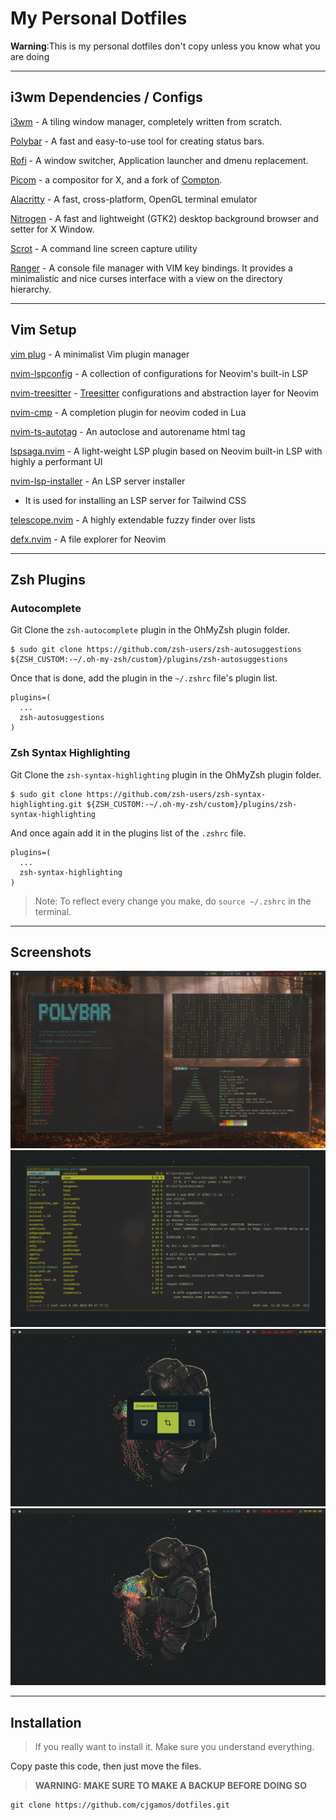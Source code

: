 # My Personal Dotfiles

**Warning**:This is my personal dotfiles don't copy unless you know what you are doing

---
## i3wm Dependencies / Configs

[i3wm](https://i3wm.org/) - A tiling window manager, completely written from scratch.

[Polybar](https://github.com/polybar/polybar) - A fast and easy-to-use tool for creating status bars.

[Rofi](https://github.com/davatorium/rofi) - A window switcher, Application launcher and dmenu replacement.

[Picom](https://github.com/ibhagwan/picom/tree/next-rebase) - a compositor for X, and a fork of [Compton](https://github.com/yshui/picom/blob/next/History.md).

[Alacritty](https://github.com/alacritty/alacritty) - A fast, cross-platform, OpenGL terminal emulator

[Nitrogen](https://wiki.archlinux.org/title/Nitrogen) - A fast and lightweight (GTK2) desktop background browser and setter for X Window.

[Scrot](https://github.com/resurrecting-open-source-projects/scrot) - A command line screen capture utility

[Ranger](https://github.com/ranger/ranger) - A console file manager with VIM key bindings. It provides a minimalistic and nice curses interface with a view on the directory hierarchy.


---

## Vim Setup

[vim plug](https://github.com/junegunn/vim-plug) - A minimalist Vim plugin manager

[nvim-lspconfig](https://github.com/neovim/nvim-lspconfig) - A collection of configurations for Neovim's built-in LSP

[nvim-treesitter](https://github.com/nvim-treesitter/nvim-treesitter) - [Treesitter](https://github.com/tree-sitter/tree-sitter) configurations and abstraction layer for Neovim

[nvim-cmp](https://github.com/hrsh7th/nvim-cmp) - A completion plugin for neovim coded in Lua

[nvim-ts-autotag](https://github.com/windwp/nvim-ts-autotag) - An autoclose and autorename html tag

[lspsaga.nvim](https://github.com/tami5/lspsaga.nvim) - A light-weight LSP plugin based on Neovim built-in LSP with highly a performant UI

[nvim-lsp-installer](https://github.com/williamboman/nvim-lsp-installer) - An LSP server installer
 * It is used for installing an LSP server for Tailwind CSS
 
[telescope.nvim](https://github.com/nvim-telescope/telescope.nvim) - A highly extendable fuzzy finder over lists

[defx.nvim](https://github.com/Shougo/defx.nvim) - A file explorer for Neovim

---

## Zsh Plugins

### Autocomplete 
Git Clone the `zsh-autocomplete` plugin in the OhMyZsh plugin folder.

```
$ sudo git clone https://github.com/zsh-users/zsh-autosuggestions ${ZSH_CUSTOM:-~/.oh-my-zsh/custom}/plugins/zsh-autosuggestions
```

Once that is done, add the plugin in the `~/.zshrc` file's plugin list.
```
plugins=(
  ...
  zsh-autosuggestions
)
```

### Zsh Syntax Highlighting
Git Clone the `zsh-syntax-highlighting` plugin in the OhMyZsh plugin folder.

```
$ sudo git clone https://github.com/zsh-users/zsh-syntax-highlighting.git ${ZSH_CUSTOM:-~/.oh-my-zsh/custom}/plugins/zsh-syntax-highlighting
```

And once again add it in the plugins list of the `.zshrc` file.

```
plugins=(
  ... 
  zsh-syntax-highlighting
)
```
> Note: To reflect every change you make, do `source ~/.zshrc` in the terminal.


---

## Screenshots

![image1Left](https://github.com/cjgamos/dotfiles/blob/main/Screenshots/1Left.png)
![image1Right](https://github.com/cjgamos/dotfiles/blob/main/Screenshots/1Right.png)
![image2](https://github.com/cjgamos/dotfiles/blob/main/Screenshots/2.png)
![image3](https://github.com/cjgamos/dotfiles/blob/main/Screenshots/3.png)

---
## Installation

> If you really want to install it. Make sure you understand everything.

Copy paste this code, then just move the files.

> **WARNING: MAKE SURE TO MAKE A BACKUP BEFORE DOING SO** 
```
git clone https://github.com/cjgamos/dotfiles.git
```




